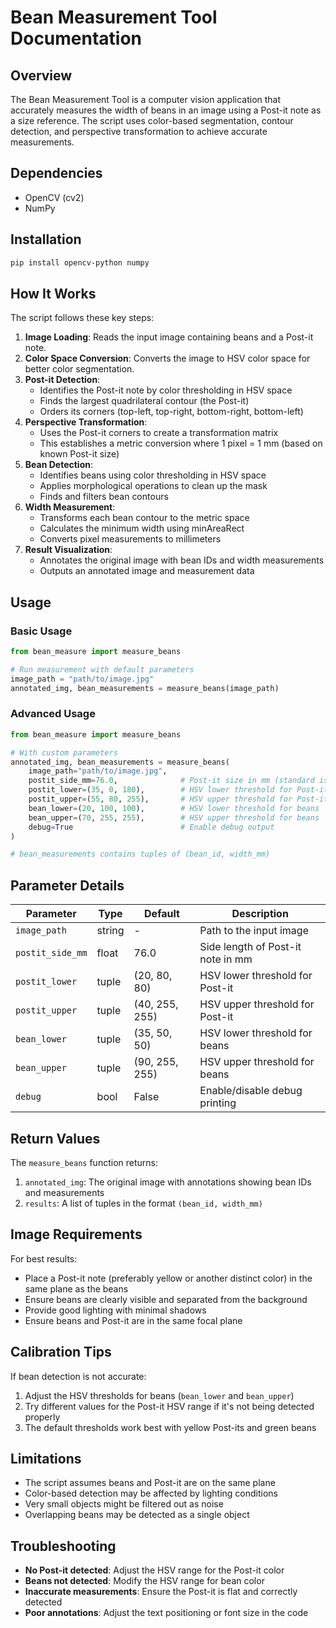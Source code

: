 # Bean Measurement Tool Documentation

## Overview

The Bean Measurement Tool is a computer vision application that accurately measures the width of beans in an image using a Post-it note as a size reference. The script uses color-based segmentation, contour detection, and perspective transformation to achieve accurate measurements.

## Dependencies

- OpenCV (cv2)
- NumPy

## Installation

```bash
pip install opencv-python numpy
```

## How It Works

The script follows these key steps:

1. **Image Loading**: Reads the input image containing beans and a Post-it note.
2. **Color Space Conversion**: Converts the image to HSV color space for better color segmentation.
3. **Post-it Detection**: 
   - Identifies the Post-it note by color thresholding in HSV space
   - Finds the largest quadrilateral contour (the Post-it)
   - Orders its corners (top-left, top-right, bottom-right, bottom-left)
4. **Perspective Transformation**:
   - Uses the Post-it corners to create a transformation matrix
   - This establishes a metric conversion where 1 pixel = 1 mm (based on known Post-it size)
5. **Bean Detection**:
   - Identifies beans using color thresholding in HSV space
   - Applies morphological operations to clean up the mask
   - Finds and filters bean contours
6. **Width Measurement**:
   - Transforms each bean contour to the metric space
   - Calculates the minimum width using minAreaRect
   - Converts pixel measurements to millimeters
7. **Result Visualization**:
   - Annotates the original image with bean IDs and width measurements
   - Outputs an annotated image and measurement data

## Usage

### Basic Usage

```python
from bean_measure import measure_beans

# Run measurement with default parameters
image_path = "path/to/image.jpg"
annotated_img, bean_measurements = measure_beans(image_path)
```

### Advanced Usage

```python
from bean_measure import measure_beans

# With custom parameters
annotated_img, bean_measurements = measure_beans(
    image_path="path/to/image.jpg",
    postit_side_mm=76.0,              # Post-it size in mm (standard is 76mm)
    postit_lower=(35, 0, 180),        # HSV lower threshold for Post-it
    postit_upper=(55, 80, 255),       # HSV upper threshold for Post-it
    bean_lower=(20, 100, 100),        # HSV lower threshold for beans
    bean_upper=(70, 255, 255),        # HSV upper threshold for beans
    debug=True                        # Enable debug output
)

# bean_measurements contains tuples of (bean_id, width_mm)
```

## Parameter Details

| Parameter | Type | Default | Description |
|-----------|------|---------|-------------|
| `image_path` | string | - | Path to the input image |
| `postit_side_mm` | float | 76.0 | Side length of Post-it note in mm |
| `postit_lower` | tuple | (20, 80, 80) | HSV lower threshold for Post-it |
| `postit_upper` | tuple | (40, 255, 255) | HSV upper threshold for Post-it |
| `bean_lower` | tuple | (35, 50, 50) | HSV lower threshold for beans |
| `bean_upper` | tuple | (90, 255, 255) | HSV upper threshold for beans |
| `debug` | bool | False | Enable/disable debug printing |

## Return Values

The `measure_beans` function returns:

1. `annotated_img`: The original image with annotations showing bean IDs and measurements
2. `results`: A list of tuples in the format `(bean_id, width_mm)`

## Image Requirements

For best results:
- Place a Post-it note (preferably yellow or another distinct color) in the same plane as the beans
- Ensure beans are clearly visible and separated from the background
- Provide good lighting with minimal shadows
- Ensure beans and Post-it are in the same focal plane

## Calibration Tips

If bean detection is not accurate:
1. Adjust the HSV thresholds for beans (`bean_lower` and `bean_upper`)
2. Try different values for the Post-it HSV range if it's not being detected properly
3. The default thresholds work best with yellow Post-its and green beans

## Limitations

- The script assumes beans and Post-it are on the same plane
- Color-based detection may be affected by lighting conditions
- Very small objects might be filtered out as noise
- Overlapping beans may be detected as a single object

## Troubleshooting

- **No Post-it detected**: Adjust the HSV range for the Post-it color
- **Beans not detected**: Modify the HSV range for bean color
- **Inaccurate measurements**: Ensure the Post-it is flat and correctly detected
- **Poor annotations**: Adjust the text positioning or font size in the code 